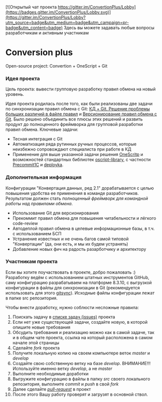 [![Открытый чат проекта https://gitter.im/ConvertionPlus/Lobby](https://badges.gitter.im/ConvertionPlus/Lobby.svg)](https://gitter.im/ConvertionPlus/Lobby?utm_source=badge&utm_medium=badge&utm_campaign=pr-badge&utm_content=badge) Здесь вы можете задавать любые вопросы разработчикам и активным участникам

# Conversion plus
Open-source project: Convertion + OneScript + Git

### Идея проекта

Цель проекта: вывести групповую разработку правил обмена на новый уровень.

Идея проекта родилась после того, как были реализованы две задачи по синхронизации правил обмена с Git: [КД + Git. Решение проблемы больших различий в файле правил](https://infostart.ru/public/632457/) и [Версионирование правил обмена с Git](https://infostart.ru/public/683631/). Было решено объединить все плюсы этих решений и развить продукт до полноценного фреймворка для групповой разработки правил обмена.
Ключевые задачи:
* Тесная интеграция с Git
* Автоматизация ряда рутинных ручных процессов, которые неизбежно сопровождают специалиста при работе в КД
* Применение для выше указанной задачи решения [OneScritp](http://oscript.io/) и возможностей стандартных библиотек [oscript-library](https://github.com/oscript-library), с частности [Precommit1C](https://github.com/oscript-library/precommit1c) и [deployka](https://github.com/oscript-library/deployka).

### Дополнительная информация

Конфигурации "Конвертация данных, ред 2.1" дорабатывается с целью повышения удобства ее применения в команде разработчиков. Результатом должен стать *полноценный фреймворк для командной работы над правилами обмена*.

* Использование Git для версионирования
* Прекоммит правил обмена для повышения читабельности и лёгкого code-review
* Автодеплой правил обмена в целевые информационные базы, в т.ч. с использованием БСП
* Устранение известных и не очень багов самой типовой "Конвертации" (да, они есть, и мы их будем устранять)
* Добавление новых фич на радость разарботчику и архитектору

### Участникам проекта

Если вы хотите поучаствовать в проекте, добро пожаловать :)
Разработку ведём с использованием штатных инструментов GitHub, саму конфигурацию разрабатываем на платформе 8.3.10, с выгрузкой конфигурации в файлы для синхронизации в Git (рекомендуется использовать для этого [gitsync](https://github.com/oscript-library/gitsync)). Исходные файлы конфигурации лежат в папке src репозитория.

Чтобы внести доработку, нужно соблюсти несложные правила:
1. Поискать задачу в [списке задач (issues)](https://github.com/ha1s/ConvertionPlus/issues) проекта
2. Если нет уже существующей задачи, создайте новую, в которой опишите новые требования
3. Обсудить требования и реализацию можно как в самой задаче, так и в общем чате проекта, ссылка на который расположена в самом начале этой страницы
4. Сделайте _fork_ проекта
5. Получите локальную копию на своем компьютере веток _master_ и _develop_
6. Создайте свою собственную ветку на базе _develop_. ВНИМАНИЕ!!! Используйте именно ветку _develop_, а не _master_
7. Выполните необходимые доработки
8. Выгружите конфигурацию в файлы в папку _src_ своего локального репозитория, выполните _commit_ и _push_ в свой _fork_
9. Далее сделайте [_pull-request_](https://github.com/ha1s/ConvertionPlus/pulls) в проект
10. После этого Вашу работу проверят и загрузят в основной ствол.
